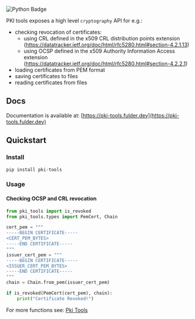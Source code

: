 ![Python Badge](https://img.shields.io/badge/python-3.8%2B-blue.svg?style=for-the-badge&logo=python)

PKI tools exposes a high level `cryptography` API for e.g.:

* checking revocation of certificates:
    * using CRL defined in the x509 CRL
      distribution points extension
      (https://datatracker.ietf.org/doc/html/rfc5280.html#section-4.2.1.13)
    * using OCSP defined in the x509 Authority Information Access extension
      (https://datatracker.ietf.org/doc/html/rfc5280.html#section-4.2.2.1)
* loading certificates from PEM format
* saving certificates to files
* reading certificates from files

## Docs

Documentation is available at: [https://pki-tools.fulder.dev](https://pki-tools.fulder.dev)

## Quickstart

### Install
`pip install pki-tools`

### Usage

#### Checking OCSP and CRL revocation

```python
from pki_tools import is_revoked
from pki_tools.types import PemCert, Chain

cert_pem = """
-----BEGIN CERTIFICATE-----
<CERT_PEM_BYTES>
-----END CERTIFICATE-----
"""
issuer_cert_pem = """
-----BEGIN CERTIFICATE-----
<ISSUER_CERT_PEM_BYTES>
-----END CERTIFICATE-----
"""
chain = Chain.from_pem(issuer_cert_pem)

if is_revoked(PemCert(cert_pem), chain):
    print("Certificate Revoked!")
```

For more functions see:
[Pki Tools](https://pki-tools.fulder.dev/pki_tools/#pki-tools)

